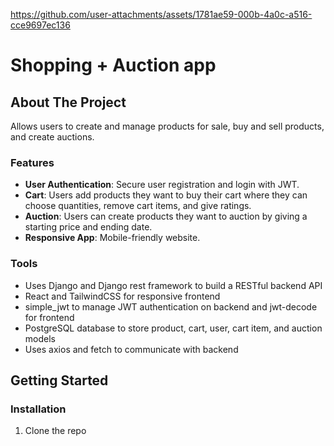 https://github.com/user-attachments/assets/1781ae59-000b-4a0c-a516-cce9697ec136

# Shopping + Auction app


## About The Project

Allows users to create and manage products for sale, buy and sell products, and create auctions. 

### Features
- **User Authentication**: Secure user registration and login with JWT.
- **Cart**: Users add products they want to buy their cart where they can choose quantities, remove cart items, and give ratings.
- **Auction**: Users can create products they want to auction by giving a starting price and ending date.
- **Responsive App**: Mobile-friendly website.


### Tools
- Uses Django and Django rest framework to build a RESTful backend API
- React and TailwindCSS for responsive frontend
- simple_jwt to manage JWT authentication on backend and jwt-decode for frontend
- PostgreSQL database to store product, cart, user, cart item, and auction models
- Uses axios and fetch to communicate with backend



## Getting Started

### Installation

1. Clone the repo
